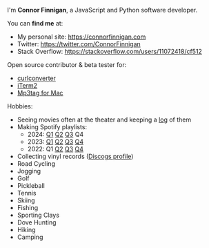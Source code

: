 I'm **Connor Finnigan**, a JavaScript and Python software developer.

You can **find me** at:
- My personal site: https://connorfinnigan.com
- Twitter: https://twitter.com/ConnorFinnigan
- Stack Overflow: https://stackoverflow.com/users/11072418/cf512

Open source contributor & beta tester for:
- [curlconverter](https://github.com/curlconverter/curlconverter)
- [iTerm2](https://github.com/gnachman/iTerm2)
- [Mp3tag for Mac](https://mp3tag.app/)

Hobbies:
- Seeing movies often at the theater and keeping a [log](https://gist.github.com/cf512/1e0b5607fdb6a6ee1b52261bbab6c533) of them 
- Making Spotify playlists:
    - 2024: [Q1](https://open.spotify.com/playlist/3YClwPYkimdJxAnXoRAqBs?si=jgGPc2tXSxGnPQX6dE4sJw&pi=80jXowiRTgauG) [Q2](https://open.spotify.com/playlist/1R0ex7hRuaV5wOWd7QugPc?si=gigBKYtmQMOgRvX2l8ZteA&pi=SwqcZFTCTESu8) [Q3](https://open.spotify.com/playlist/1oP0Y8sCQ1ZZJcS4093fRc?si=5ba6b1713cf84e45) Q4
    - 2023: [Q1](https://open.spotify.com/playlist/4KVINIUaQmvluI73BD8Qcq?si=PbwTbUlqST2qSVDQJB2oEA&pi=oNxBG2V4RJqrT) [Q2](https://open.spotify.com/playlist/1weyvHxaMTkGdfalFAUL7w?si=oSmpdRUrSqCcinW7Xq7QJQ&pi=hvwfA32OS0mi6) [Q3](https://open.spotify.com/playlist/1YEqXYuHVYyEl1zN6yO2Ki?si=12IccP2oR1WR7S3V5l6buA&pi=BXfo3brhQUu1O) [Q4](https://open.spotify.com/playlist/2eng130Cxsd37pZ7fr74G5?si=TBOuVnJATXe8kTnK5DyAwA&pi=mvRL6DNvSi2vk)
    - 2022: Q1 [Q2](https://open.spotify.com/playlist/5flfAqivHKNR0dSLWCUsU2?si=544f7f07c3814fcb) [Q3](https://open.spotify.com/playlist/1RB4jrU3iLT1Csdf9mllmJ?si=aa1a4cedf5f74a9a) [Q4](https://open.spotify.com/playlist/44byJO4DZkZTaJPY2q3YTK?si=d5c9b277c9724c8d)
- Collecting vinyl records ([Discogs profile](https://www.discogs.com/user/cf512))
- Road Cycling
- Jogging
- Golf
- Pickleball
- Tennis
- Skiing
- Fishing
- Sporting Clays
- Dove Hunting
- Hiking
- Camping

